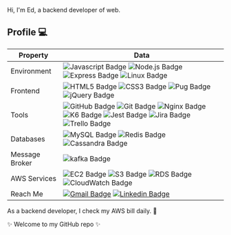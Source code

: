 Hi, I'm Ed, a backend developer of web.
##  Profile 💻
Property                 | Data  
-------------------------|------
Environment              | ![Javascript Badge](https://img.shields.io/badge/-JavaScript-F7DF1E?style=flat&logo=Javascript&logoColor=white) ![Node.js Badge](https://img.shields.io/badge/-Nodejs-brightgreen?style=flat&logo=nodedotjs&logoColor=white) ![Express Badge](https://img.shields.io/badge/-Express-lightgray?style=flat&logo=express&logoColor=white) ![Linux Badge](https://img.shields.io/badge/-Linux-lightgray?style=flat&logo=linux&logoColor=white)
Frontend                 | ![HTML5 Badge](https://img.shields.io/badge/-HTML5-orange?style=flat&logo=html5&logoColor=white) ![CSS3 Badge](https://img.shields.io/badge/-CSS3-blue?style=flat&logo=css3&logoColor=white) ![Pug Badge](https://img.shields.io/badge/-Pug-yellow?style=flat&logo=pug&logoColor=white) ![jQuery Badge](https://img.shields.io/badge/-jQuery-blue?style=flat&logo=jquery&logoColor=white)
Tools                    | ![GitHub Badge](https://img.shields.io/badge/-GitHub-lightgray?style=flat&logo=github&logoColor=white) ![Git Badge](https://img.shields.io/badge/-Git-orange?style=flat&logo=git&logoColor=white) ![Nginx Badge](https://img.shields.io/badge/-Nginx-brightgreen?style=flat&logo=nginx&logoColor=white) ![K6 Badge](https://img.shields.io/badge/-k6-blueviolet?style=flat&logo=k6&logoColor=white) ![Jest Badge](https://img.shields.io/badge/-Jest-red?style=flat&logo=jest&logoColor=white) ![Jira Badge](https://img.shields.io/badge/-Jira-blue?style=flat&logo=jira&logoColor=white) ![Trello Badge](https://img.shields.io/badge/-Trello-blue?style=flat&logo=trello&logoColor=white)
Databases                | ![MySQL Badge](https://img.shields.io/badge/-MySQL-blue?style=flat&logo=mysql&logoColor=white) ![Redis Badge](https://img.shields.io/badge/-Redis-red?style=flat&logo=redis&logoColor=white)  ![Cassandra Badge](https://img.shields.io/badge/-Apache%20Cassandra-9cf?style=flat&logo=apachecassandra&logoColor=white) 
Message Broker           | ![kafka Badge](https://img.shields.io/badge/-Apache%20Kafka-lightgray?style=flat&logo=apachekafka&logoColor=white)
AWS Services             | ![EC2 Badge](https://img.shields.io/badge/-EC2-orange?style=flat&logo=amazonec2&logoColor=white) ![S3 Badge](https://img.shields.io/badge/-S3-brightgreen?style=flat&logo=amazons3&logoColor=white) ![RDS Badge](https://img.shields.io/badge/-RDS-blue?style=flat&logo=amazonrds&logoColor=white) ![CloudWatch Badge](https://img.shields.io/badge/-CloudWatch-ff69b4?style=flat&logo=amazoncloudwatch&logoColor=white)
Reach Me                 | [![Gmail Badge](https://img.shields.io/badge/-Da%20Hsing%20Liu-e54448?style=flat&logo=Gmail&logoColor=white)](mailto:liudahsing84@gmail.com) [![Linkedin Badge](https://img.shields.io/badge/-Da%20Hsing%20Liu-blue?style=flat&logo=Linkedin&logoColor=white)](https://www.linkedin.com/in/da-hsing-liu/)

As a backend developer, I check my AWS bill daily. 💸  

✨ Welcome to my GitHub repo ✨  







<!--
**flyingdog1310/flyingdog1310** is a ✨ _special_ ✨ repository because its `README.md` (this file) appears on your GitHub profile.

Here are some ideas to get you started:

- 🔭 I’m currently working on ...
- 🌱 I’m currently learning ...
- 👯 I’m looking to collaborate on ...
- 🤔 I’m looking for help with ...
- 💬 Ask me about ...
- 📫 How to reach me: ...
- 😄 Pronouns: ...
- ⚡ Fun fact: ...
-->
